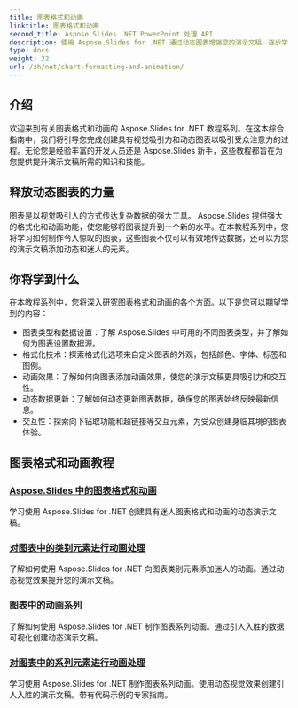 ```yaml
---
title: 图表格式和动画
linktitle: 图表格式和动画
second_title: Aspose.Slides .NET PowerPoint 处理 API
description: 使用 Aspose.Slides for .NET 通过动态图表增强您的演示文稿。逐步学习图表格式和动画。今天就提升您的演讲技巧！
type: docs
weight: 22
url: /zh/net/chart-formatting-and-animation/
---
```


## 介绍

欢迎来到有关图表格式和动画的 Aspose.Slides for .NET 教程系列。在这本综合指南中，我们将引导您完成创建具有视觉吸引力和动态图表以吸引受众注意力的过程。无论您是经验丰富的开发人员还是 Aspose.Slides 新手，这些教程都旨在为您提供提升演示文稿所需的知识和技能。

## 释放动态图表的力量

图表是以视觉吸引人的方式传达复杂数据的强大工具。 Aspose.Slides 提供强大的格式化和动画功能，使您能够将图表提升到一个新的水平。在本教程系列中，您将学习如何制作令人惊叹的图表，这些图表不仅可以有效地传达数据，还可以为您的演示文稿添加动态和迷人的元素。

## 你将学到什么

在本教程系列中，您将深入研究图表格式和动画的各个方面。以下是您可以期望学到的内容：

- 图表类型和数据设置：了解 Aspose.Slides 中可用的不同图表类型，并了解如何为图表设置数据源。
- 格式化技术：探索格式化选项来自定义图表的外观，包括颜色、字体、标签和图例。
- 动画效果：了解如何向图表添加动画效果，使您的演示文稿更具吸引力和交互性。
- 动态数据更新：了解如何动态更新图表数据，确保您的图表始终反映最新信息。
- 交互性：探索向下钻取功能和超链接等交互元素，为受众创建身临其境的图表体验。

## 图表格式和动画教程
### [Aspose.Slides 中的图表格式和动画](./chart-formatting-and-animation/)
学习使用 Aspose.Slides for .NET 创建具有迷人图表格式和动画的动态演示文稿。
### [对图表中的类别元素进行动画处理](./animating-categories-elements/)
了解如何使用 Aspose.Slides for .NET 向图表类别元素添加迷人的动画。通过动态视觉效果提升您的演示文稿。
### [图表中的动画系列](./animating-series/)
了解如何使用 Aspose.Slides for .NET 制作图表系列动画。通过引人入胜的数据可视化创建动态演示文稿。
### [对图表中的系列元素进行动画处理](./animating-series-elements/)
学习使用 Aspose.Slides for .NET 制作图表系列动画。使用动态视觉效果创建引人入胜的演示文稿。带有代码示例的专家指南。